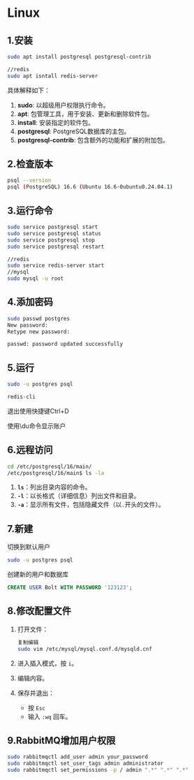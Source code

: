 # Linux

## 1.安装

~~~bash
sudo apt install postgresql postgresql-contrib

//redis
sudo apt isntall redis-server
~~~

具体解释如下：

1. **sudo**: 以超级用户权限执行命令。
2. **apt**: 包管理工具，用于安装、更新和删除软件包。
3. **install**: 安装指定的软件包。
4. **postgresql**: PostgreSQL数据库的主包。
5. **postgresql-contrib**: 包含额外的功能和扩展的附加包。

## 2.检查版本

~~~bash
psql --version
psql (PostgreSQL) 16.6 (Ubuntu 16.6-0ubuntu0.24.04.1)
~~~

## 3.运行命令

~~~bash
sudo service postgresql start
sudo service postgresql status
sudo service postgresql stop
sudo service postgresql restart

//redis
sudo service redis-server start
//mysql
sudo mysql -u root
~~~

## 4.添加密码

~~~bash
sudo passwd postgres
New password:
Retype new password:

passwd: password updated successfully
~~~

## 5.运行

~~~bash
sudo -u postgres psql

redis-cli
~~~

退出使用快捷键Ctrl+D

使用\du命令显示账户

## 6.远程访问

~~~bash
cd /etc/postgresql/16/main/
/etc/postgresql/16/main$ ls -la
~~~

1. **`ls`**：列出目录内容的命令。
2. **`-l`**：以长格式（详细信息）列出文件和目录。
3. **`-a`**：显示所有文件，包括隐藏文件（以`.`开头的文件）。

## 7.新建

切换到默认用户

~~~bash
sudo -u postgres psql
~~~

创建新的用户和数据库

~~~sql
CREATE USER Bolt WITH PASSWORD '123123';
~~~

## 8.修改配置文件

1. 打开文件：

   ```bash
   复制编辑
   sudo vim /etc/mysql/mysql.conf.d/mysqld.cnf
   ```
   
2. 进入插入模式，按 `i`。

3. 编辑内容。

4. 保存并退出：

   - 按 `Esc`
   - 输入 `:wq` 回车。

## 9.RabbitMQ增加用户权限

~~~bash
sudo rabbitmqctl add_user admin your_password
sudo rabbitmqctl set_user_tags admin administrator
sudo rabbitmqctl set_permissions -p / admin ".*" ".*" ".*"
~~~

